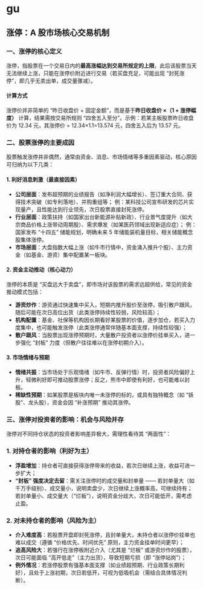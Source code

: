 # gu
## 涨停：A 股市场核心交易机制

### 一、涨停的核心定义
涨停，指股票在一个交易日内的**最高涨幅达到交易所规定的上限**，此后该股票当天无法继续上涨，只能在涨停价附近进行交易（若买盘充足，可能出现 “封死涨停”，即几乎无卖出单，成交量骤减）。

#### 计算方式
涨停价并非简单的 “昨日收盘价 + 固定金额”，而是基于**昨日收盘价 ×（1 + 涨停幅度）** 计算，结果需按交易所规则 “四舍五入至分”。示例：若某主板股票昨日收盘价为 12.34 元，其涨停价 = 12.34×1.1=13.574 元，四舍五入后为 13.57 元。



### 二、股票涨停的主要成因
股票触发涨停并非偶然，通常由资金、消息、市场情绪等多重因素驱动，核心原因可归纳为以下几类：

#### 1. 利好消息刺激（最直接因素）
- **公司层面**：发布超预期的业绩报告（如净利润大幅增长）、签订重大合同、获得技术突破（如专利落地）、并购重组等；
    例：某科技公司宣布研发的芯片实现量产，且性能达到行业领先，次日股票直接封死涨停。
- **行业层面**：政策扶持（如国家出台新能源补贴新政）、行业景气度提升（如大宗商品价格上涨带动周期股）、需求爆发（如某医药领域出现新适应症）；
    例：国家发布 “十四五” 储能规划，明确未来 5 年储能装机量目标，相关储能概念股集体涨停。
- **市场层面**：大盘指数大幅上涨（如牛市行情中，资金涌入推升个股）、主力资金（如基金、游资）集中配置某一板块。

#### 2. 资金主动推动（核心动力）

涨停的本质是 “买盘远大于卖盘”，即市场对该股票的需求远超供给，常见的资金推动模式包括：
- **游资炒作**：游资通过快速集中买入，短期内推升股价至涨停，吸引散户跟风，随后可能在次日高位出货（此类涨停持续性较弱，风险较高）；
- **机构配置**：基金、社保等机构因长期看好某股票的价值，逐步加仓，若买入力度集中，也可能触发涨停（此类涨停通常伴随基本面支撑，持续性较强）；
- **散户跟风**：当股票出现涨停预期时，大量散户投资者以涨停价挂单买入，进一步强化 “封板” 力度（但散户往往难以在涨停初期介入）。

#### 3. 市场情绪与预期
- **情绪共振**：当市场处于乐观情绪（如牛市、反弹行情）时，投资者风险偏好上升，轻微利好即可推动股票涨停；反之，熊市中即使有利好，也可能难以封板。
- **稀缺性预期**：如某股票是板块内唯一未涨停的标的，或具有独特概念（如 “妖股”、龙头股），资金会因 “补涨预期” 推动其涨停。



### 三、涨停对投资者的影响：机会与风险并存
涨停对不同持仓状态的投资者影响差异极大，需理性看待其 “两面性”：
### 1. 对持仓者的影响（利好为主）
- **浮盈增加**：持仓者可直接获得涨停带来的收益，若次日继续上涨，收益可进一步扩大；
- **“封板” 强度决定去留**：需关注涨停时的成交量和封单量 —— 若封单量大（如千万手级别）、成交量小，说明卖盘少，次日继续上涨概率高，可继续持有；若封单量小、成交量大（“烂板”），说明资金分歧大，次日可能低开，需考虑止盈。

### 2. 对未持仓者的影响（风险为主）
- **介入难度高**：若股票开盘即封死涨停，且封单量大，未持仓者以涨停价挂单也难以成交（遵循 “价格优先、时间优先” 原则，主力资金挂单时间更早）；
- **追高风险大**：若强行在涨停板附近介入（尤其是 “烂板” 或游资炒作的股票），次日可能面临 “高开低走”（主力出货），导致短期亏损（即 “涨停站岗”）；
- **例外情况**：若涨停股票有强基本面支撑（如业绩超预期、行业政策长期利好），且处于上涨初期，次日若低开，可视为低吸机会（需结合具体情况判断）。

